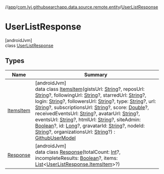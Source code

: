 //[app](../../../index.md)/[com.lyj.githubsearchapp.data.source.remote.entity](../index.md)/[UserListResponse](index.md)

# UserListResponse

[androidJvm]\
class [UserListResponse](index.md)

## Types

| Name | Summary |
|---|---|
| [ItemsItem](-items-item/index.md) | [androidJvm]<br>data class [ItemsItem](-items-item/index.md)(gistsUrl: [String](https://kotlinlang.org/api/latest/jvm/stdlib/kotlin/-string/index.html)?, reposUrl: [String](https://kotlinlang.org/api/latest/jvm/stdlib/kotlin/-string/index.html)?, followingUrl: [String](https://kotlinlang.org/api/latest/jvm/stdlib/kotlin/-string/index.html)?, starredUrl: [String](https://kotlinlang.org/api/latest/jvm/stdlib/kotlin/-string/index.html)?, login: [String](https://kotlinlang.org/api/latest/jvm/stdlib/kotlin/-string/index.html)?, followersUrl: [String](https://kotlinlang.org/api/latest/jvm/stdlib/kotlin/-string/index.html)?, type: [String](https://kotlinlang.org/api/latest/jvm/stdlib/kotlin/-string/index.html)?, url: [String](https://kotlinlang.org/api/latest/jvm/stdlib/kotlin/-string/index.html)?, subscriptionsUrl: [String](https://kotlinlang.org/api/latest/jvm/stdlib/kotlin/-string/index.html)?, score: [Double](https://kotlinlang.org/api/latest/jvm/stdlib/kotlin/-double/index.html)?, receivedEventsUrl: [String](https://kotlinlang.org/api/latest/jvm/stdlib/kotlin/-string/index.html)?, avatarUrl: [String](https://kotlinlang.org/api/latest/jvm/stdlib/kotlin/-string/index.html)?, eventsUrl: [String](https://kotlinlang.org/api/latest/jvm/stdlib/kotlin/-string/index.html)?, htmlUrl: [String](https://kotlinlang.org/api/latest/jvm/stdlib/kotlin/-string/index.html)?, siteAdmin: [Boolean](https://kotlinlang.org/api/latest/jvm/stdlib/kotlin/-boolean/index.html)?, id: [Long](https://kotlinlang.org/api/latest/jvm/stdlib/kotlin/-long/index.html)?, gravatarId: [String](https://kotlinlang.org/api/latest/jvm/stdlib/kotlin/-string/index.html)?, nodeId: [String](https://kotlinlang.org/api/latest/jvm/stdlib/kotlin/-string/index.html)?, organizationsUrl: [String](https://kotlinlang.org/api/latest/jvm/stdlib/kotlin/-string/index.html)?) : [GithubUserModel](../../com.lyj.githubsearchapp.domain.model/-github-user-model/index.md) |
| [Response](-response/index.md) | [androidJvm]<br>data class [Response](-response/index.md)(totalCount: [Int](https://kotlinlang.org/api/latest/jvm/stdlib/kotlin/-int/index.html)?, incompleteResults: [Boolean](https://kotlinlang.org/api/latest/jvm/stdlib/kotlin/-boolean/index.html)?, items: [List](https://kotlinlang.org/api/latest/jvm/stdlib/kotlin.collections/-list/index.html)&lt;[UserListResponse.ItemsItem](-items-item/index.md)&gt;?) |
